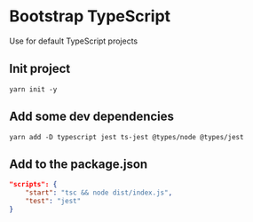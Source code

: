 # Bootstrap TypeScript

Use for default TypeScript projects

## Init project

```
yarn init -y
```

## Add some dev dependencies

```
yarn add -D typescript jest ts-jest @types/node @types/jest
```

## Add to the package.json

```json
"scripts": {
    "start": "tsc && node dist/index.js",
    "test": "jest"
}
```
